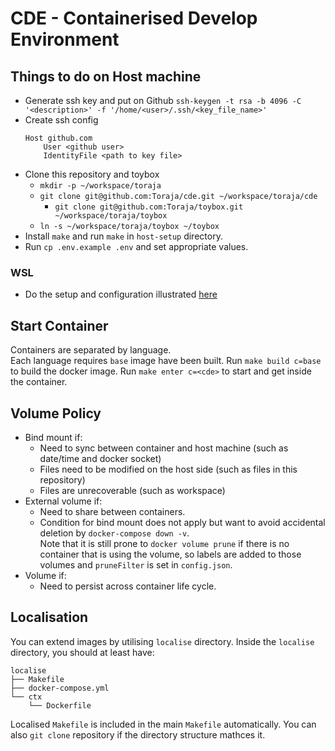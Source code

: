 # CDE - Containerised Develop Environment

## Things to do on Host machine
- Generate ssh key and put on Github
  `ssh-keygen -t rsa -b 4096 -C '<description>' -f '/home/<user>/.ssh/<key_file_name>'`
- Create ssh config
  ```sshconfig
  Host github.com
      User <github user>
      IdentityFile <path to key file>
  ```
- Clone this repository and toybox  
	- `mkdir -p ~/workspace/toraja`
  - `git clone git@github.com:Toraja/cde.git ~/workspace/toraja/cde`
	- `git clone git@github.com:Toraja/toybox.git ~/workspace/toraja/toybox`
  - `ln -s ~/workspace/toraja/toybox ~/toybox`
- Install `make` and run `make` in `host-setup` directory.
- Run `cp .env.example .env` and set appropriate values.

### WSL
- Do the setup and configuration illustrated
  [here](https://github.com/Toraja/toybox/blob/master/windows/wsl/wsl.md)

## Start Container
Containers are separated by language.  
Each language requires `base` image have been built. Run `make build c=base` to
build the docker image.
Run `make enter c=<cde>` to start and get inside the container.

## Volume Policy
- Bind mount if:
  - Need to sync between container and host machine (such as date/time and
    docker socket)
  - Files need to be modified on the host side (such as files in this repository)
  - Files are unrecoverable (such as workspace)
- External volume if:
  - Need to share between containers.
  - Condition for bind mount does not apply but want to avoid accidental
    deletion by `docker-compose down -v`.  
    Note that it is still prone to `docker volume prune` if there is no
    container that is using the volume, so labels are added to those volumes and
    `pruneFilter` is set in `config.json`.
- Volume if:
  - Need to persist across container life cycle.

## Localisation
You can extend images by utilising `localise` directory.
Inside the `localise` directory, you should at least have:
```
localise
├── Makefile
├── docker-compose.yml
└── ctx
    └── Dockerfile
```

Localised `Makefile` is included in the main `Makefile` automatically.
You can also `git clone` repository if the directory structure mathces it.
